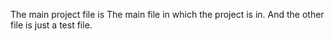 The main project file is The main file in which the project is in. 
And the other file is just a test file.
